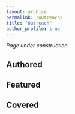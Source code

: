 ```yaml
---
layout: archive
permalink: /outreach/
title: "Outreach"
author_profile: true
---
```


*Page under construction.*

## Authored

## Featured

## Covered
